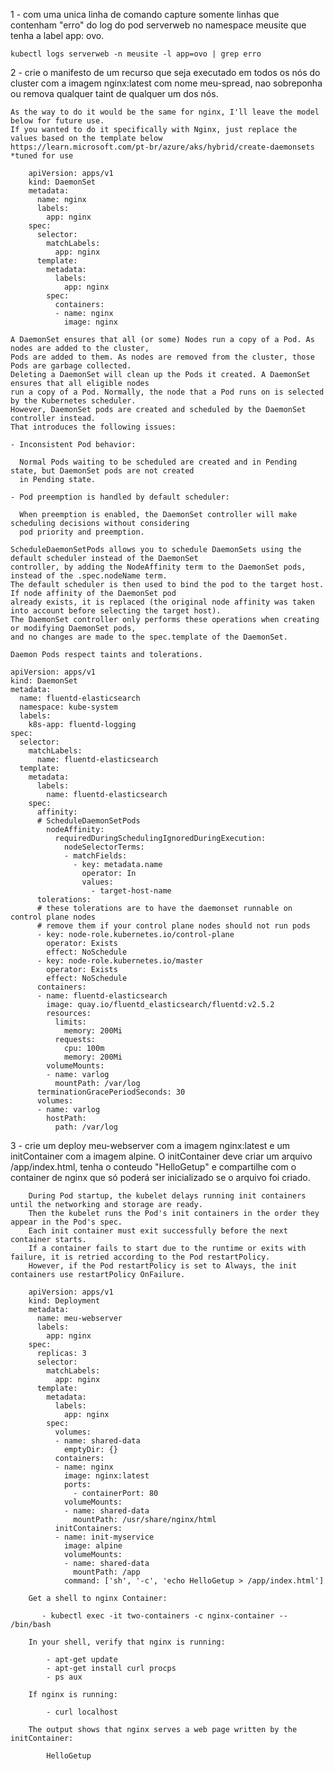 1 - com uma unica linha de comando capture somente linhas que contenham "erro" do log do pod serverweb no namespace meusite que tenha a label app: ovo.

    kubectl logs serverweb -n meusite -l app=ovo | grep erro


2 - crie o manifesto de um recurso que seja executado em todos os nós do cluster com a imagem nginx:latest com nome meu-spread, nao sobreponha ou remova qualquer taint de qualquer um dos nós.

    As the way to do it would be the same for nginx, I'll leave the model below for future use.
    If you wanted to do it specifically with Nginx, just replace the values based on the template below    
    https://learn.microsoft.com/pt-br/azure/aks/hybrid/create-daemonsets *tuned for use
    
        apiVersion: apps/v1  
        kind: DaemonSet  
        metadata: 
          name: nginx 
          labels: 
            app: nginx
        spec:
          selector:
            matchLabels:
              app: nginx
          template:
            metadata:
              labels:
                app: nginx
            spec:  
              containers:  
              - name: nginx  
                image: nginx                  

    A DaemonSet ensures that all (or some) Nodes run a copy of a Pod. As nodes are added to the cluster,
    Pods are added to them. As nodes are removed from the cluster, those Pods are garbage collected.
    Deleting a DaemonSet will clean up the Pods it created. A DaemonSet ensures that all eligible nodes
    run a copy of a Pod. Normally, the node that a Pod runs on is selected by the Kubernetes scheduler.
    However, DaemonSet pods are created and scheduled by the DaemonSet controller instead.
    That introduces the following issues:

    - Inconsistent Pod behavior:
    
      Normal Pods waiting to be scheduled are created and in Pending state, but DaemonSet pods are not created
      in Pending state.

    - Pod preemption is handled by default scheduler:
    
      When preemption is enabled, the DaemonSet controller will make scheduling decisions without considering
      pod priority and preemption.

    ScheduleDaemonSetPods allows you to schedule DaemonSets using the default scheduler instead of the DaemonSet
    controller, by adding the NodeAffinity term to the DaemonSet pods, instead of the .spec.nodeName term.
    The default scheduler is then used to bind the pod to the target host. If node affinity of the DaemonSet pod
    already exists, it is replaced (the original node affinity was taken into account before selecting the target host).
    The DaemonSet controller only performs these operations when creating or modifying DaemonSet pods,
    and no changes are made to the spec.template of the DaemonSet.
    
    Daemon Pods respect taints and tolerations.

    apiVersion: apps/v1
    kind: DaemonSet
    metadata:
      name: fluentd-elasticsearch
      namespace: kube-system
      labels:
        k8s-app: fluentd-logging
    spec:
      selector:
        matchLabels:
          name: fluentd-elasticsearch
      template:
        metadata:
          labels:
            name: fluentd-elasticsearch
        spec:
          affinity:
          # ScheduleDaemonSetPods
            nodeAffinity:
              requiredDuringSchedulingIgnoredDuringExecution:
                nodeSelectorTerms:
                - matchFields:
                  - key: metadata.name
                    operator: In
                    values:
                      - target-host-name
          tolerations:
          # these tolerations are to have the daemonset runnable on control plane nodes
          # remove them if your control plane nodes should not run pods
          - key: node-role.kubernetes.io/control-plane
            operator: Exists
            effect: NoSchedule
          - key: node-role.kubernetes.io/master
            operator: Exists
            effect: NoSchedule
          containers:
          - name: fluentd-elasticsearch
            image: quay.io/fluentd_elasticsearch/fluentd:v2.5.2
            resources:
              limits:
                memory: 200Mi
              requests:
                cpu: 100m
                memory: 200Mi
            volumeMounts:
            - name: varlog
              mountPath: /var/log
          terminationGracePeriodSeconds: 30
          volumes:
          - name: varlog
            hostPath:
              path: /var/log
              
3 - crie um deploy meu-webserver com a imagem nginx:latest e um initContainer com a imagem alpine. O initContainer deve criar um arquivo /app/index.html, tenha o conteudo "HelloGetup" e compartilhe com o container de nginx que só poderá ser inicializado se o arquivo foi criado.

        During Pod startup, the kubelet delays running init containers until the networking and storage are ready.
        Then the kubelet runs the Pod's init containers in the order they appear in the Pod's spec.
        Each init container must exit successfully before the next container starts.
        If a container fails to start due to the runtime or exits with failure, it is retried according to the Pod restartPolicy.
        However, if the Pod restartPolicy is set to Always, the init containers use restartPolicy OnFailure.
   
        apiVersion: apps/v1
        kind: Deployment
        metadata:
          name: meu-webserver
          labels:
            app: nginx
        spec:
          replicas: 3
          selector:
            matchLabels:
              app: nginx
          template:
            metadata:
              labels:
                app: nginx
            spec:      
              volumes:
              - name: shared-data
                emptyDir: {}
              containers:
              - name: nginx
                image: nginx:latest
                ports:
                  - containerPort: 80
                volumeMounts:
                - name: shared-data
                  mountPath: /usr/share/nginx/html            
              initContainers:
              - name: init-myservice
                image: alpine
                volumeMounts:
                - name: shared-data
                  mountPath: /app
                command: ['sh', '-c', 'echo HelloGetup > /app/index.html']    
   
        Get a shell to nginx Container:

           - kubectl exec -it two-containers -c nginx-container -- /bin/bash

        In your shell, verify that nginx is running:

            - apt-get update
            - apt-get install curl procps
            - ps aux

        If nginx is running:   

            - curl localhost

        The output shows that nginx serves a web page written by the initContainer:

            HelloGetup
